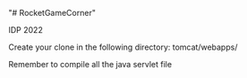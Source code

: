 "# RocketGameCorner" 

IDP 2022

Create your clone in the following directory: tomcat/webapps/

Remember to compile all the java servlet file
